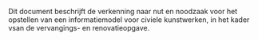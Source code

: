 Dit document beschrijft de verkenning naar nut en noodzaak voor het opstellen van een informatiemodel voor civiele kunstwerken, in het kader vsan de vervangings- en renovatieopgave.